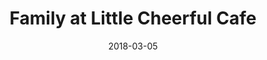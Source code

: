 ---
title: "Family at Little Cheerful Cafe"
date: 2018-03-05
near: Painted chair at Little Cheerful Cafe
picture: /assets/content/camera-roll/2018/03/2018-03-05-family-at-little-cheerful-cafe/20180305_204747379_iOS.jpg
thumbnail: /assets/content/camera-roll/2018/03/2018-03-05-family-at-little-cheerful-cafe/20180305_204747379_iOS-thumbnail.jpg
type: picture
tags:
  - photograph
  - restaurant
  - Little Cheerful Cafe
  - Bellingham
---